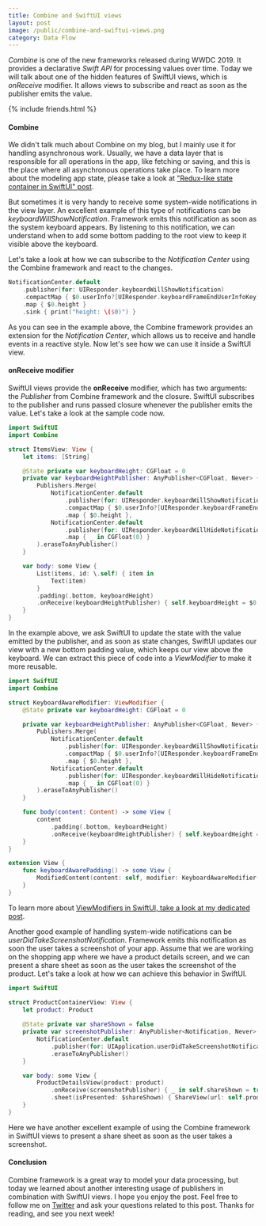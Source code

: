 ```yaml
---
title: Combine and SwiftUI views
layout: post
image: /public/combine-and-swiftui-views.png
category: Data Flow
---
```


*Combine* is one of the new frameworks released during WWDC 2019. It provides a declarative *Swift API* for processing values over time. Today we will talk about one of the hidden features of SwiftUI views, which is *onReceive* modifier. It allows views to subscribe and react as soon as the publisher emits the value.

{% include friends.html %}

#### Combine
We didn't talk much about Combine on my blog, but I mainly use it for handling asynchronous work. Usually, we have a data layer that is responsible for all operations in the app, like fetching or saving, and this is the place where all asynchronous operations take place. To learn more about the modeling app state, please take a look at ["Redux-like state container in SwiftUI" post](/2019/09/18/redux-like-state-container-in-swiftui/).

But sometimes it is very handy to receive some system-wide notifications in the view layer. An excellent example of this type of notifications can be *keyboardWillShowNotification*. Framework emits this notification as soon as the system keyboard appears. By listening to this notification, we can understand when to add some bottom padding to the root view to keep it visible above the keyboard.

Let's take a look at how we can subscribe to the *Notification Center* using the Combine framework and react to the changes.

```swift
NotificationCenter.default
    .publisher(for: UIResponder.keyboardWillShowNotification)
    .compactMap { $0.userInfo?[UIResponder.keyboardFrameEndUserInfoKey] as? CGRect }
    .map { $0.height }
    .sink { print("height: \($0)") }
```

As you can see in the example above, the Combine framework provides an extension for the *Notification Center*, which allows us to receive and handle events in a reactive style. Now let's see how we can use it inside a SwiftUI view.

#### onReceive modifier
SwiftUI views provide the **onReceive** modifier, which has two arguments: the *Publisher* from Combine framework and the closure. SwiftUI subscribes to the publisher and runs passed closure whenever the publisher emits the value. Let's take a look at the sample code now.

```swift
import SwiftUI
import Combine

struct ItemsView: View {
    let items: [String]

    @State private var keyboardHeight: CGFloat = 0
    private var keyboardHeightPublisher: AnyPublisher<CGFloat, Never> {
        Publishers.Merge(
            NotificationCenter.default
                .publisher(for: UIResponder.keyboardWillShowNotification)
                .compactMap { $0.userInfo?[UIResponder.keyboardFrameEndUserInfoKey] as? CGRect }
                .map { $0.height },
            NotificationCenter.default
                .publisher(for: UIResponder.keyboardWillHideNotification)
                .map { _ in CGFloat(0) }
        ).eraseToAnyPublisher()
    }

    var body: some View {
        List(items, id: \.self) { item in
            Text(item)
        }
        .padding(.bottom, keyboardHeight)
        .onReceive(keyboardHeightPublisher) { self.keyboardHeight = $0 }
    }
}
```

In the example above, we ask SwiftUI to update the state with the value emitted by the publisher, and as soon as state changes, SwiftUI updates our view with a new bottom padding value, which keeps our view above the keyboard. We can extract this piece of code into a *ViewModifier* to make it more reusable. 

```swift
import SwiftUI
import Combine

struct KeyboardAwareModifier: ViewModifier {
    @State private var keyboardHeight: CGFloat = 0

    private var keyboardHeightPublisher: AnyPublisher<CGFloat, Never> {
        Publishers.Merge(
            NotificationCenter.default
                .publisher(for: UIResponder.keyboardWillShowNotification)
                .compactMap { $0.userInfo?[UIResponder.keyboardFrameEndUserInfoKey] as? CGRect }
                .map { $0.height },
            NotificationCenter.default
                .publisher(for: UIResponder.keyboardWillHideNotification)
                .map { _ in CGFloat(0) }
        ).eraseToAnyPublisher()
    }

    func body(content: Content) -> some View {
        content
            .padding(.bottom, keyboardHeight)
            .onReceive(keyboardHeightPublisher) { self.keyboardHeight = $0 }
    }
}

extension View {
    func keyboardAwarePadding() -> some View {
        ModifiedContent(content: self, modifier: KeyboardAwareModifier())
    }
}
```

To learn more about [ViewModifiers in SwiftUI, take a look at my dedicated post](/2019/08/07/viewmodifiers-in-swiftui/).

Another good example of handling system-wide notifications can be *userDidTakeScreenshotNotification*. Framework emits this notification as soon the user takes a screenshot of your app. Assume that we are working on the shopping app where we have a product details screen, and we can present a share sheet as soon as the user takes the screenshot of the product. Let's take a look at how we can achieve this behavior in SwiftUI.

```swift
import SwiftUI

struct ProductContainerView: View {
    let product: Product
    
    @State private var shareShown = false
    private var screenshotPublisher: AnyPublisher<Notification, Never> {
        NotificationCenter.default
            .publisher(for: UIApplication.userDidTakeScreenshotNotification)
            .eraseToAnyPublisher()
    }

    var body: some View {
        ProductDetailsView(product: product)
            .onReceive(screenshotPublisher) { _ in self.shareShown = true }
            .sheet(isPresented: $shareShown) { ShareView(url: self.product.url) }
    }
}
```

Here we have another excellent example of using the Combine framework in SwiftUI views to present a share sheet as soon as the user takes a screenshot.

#### Conclusion
Combine framework is a great way to model your data processing, but today we learned about another interesting usage of publishers in combination with SwiftUI views. I hope you enjoy the post. Feel free to follow me on [Twitter](https://twitter.com/mecid) and ask your questions related to this post. Thanks for reading, and see you next week! 